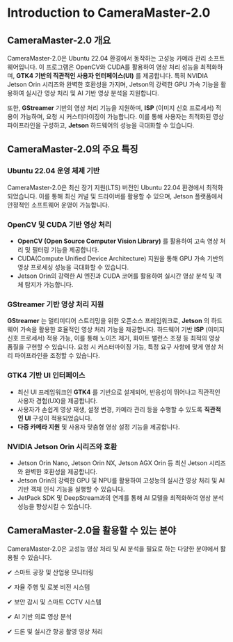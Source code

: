 # Introduction to CameraMaster-2.0

## CameraMaster-2.0 개요
CameraMaster-2.0은 Ubuntu 22.04 환경에서 동작하는 고성능 카메라 관리 소프트웨어입니다.
이 프로그램은 OpenCV와 CUDA를 활용하여 영상 처리 성능을 최적화하며, **GTK4 기반의 직관적인 사용자 인터페이스(UI)** 를 제공합니다.
특히 NVIDIA Jetson Orin 시리즈와 완벽한 호환성을 가지며, Jetson의 강력한 GPU 가속 기능을 활용하여 실시간 영상 처리 및 AI 기반 영상 분석을 지원합니다.

또한, **GStreamer** 기반의 영상 처리 기능을 지원하며, **ISP** (이미지 신호 프로세서) 적용이 가능하며, 요청 시 커스터마이징이 가능합니다.
이를 통해 사용자는 최적화된 영상 파이프라인을 구성하고, **Jetson** 하드웨어의 성능을 극대화할 수 있습니다.

## CameraMaster-2.0의 주요 특징

###  Ubuntu 22.04 운영 체제 기반
CameraMaster-2.0은 최신 장기 지원(LTS) 버전인 Ubuntu 22.04 환경에서 최적화되었습니다.
이를 통해 최신 커널 및 드라이버를 활용할 수 있으며, Jetson 플랫폼에서 안정적인 소프트웨어 운영이 가능합니다.

### OpenCV 및 CUDA 기반 영상 처리
-  **OpenCV (Open Source Computer Vision Library)** 를 활용하여 고속 영상 처리 및 필터링 기능을 제공합니다.
- CUDA(Compute Unified Device Architecture) 지원을 통해 GPU 가속 기반의 영상 프로세싱 성능을 극대화할 수 있습니다.
- Jetson Orin의 강력한 AI 엔진과 CUDA 코어를 활용하여 실시간 영상 분석 및 객체 탐지가 가능합니다.

### GStreamer 기반 영상 처리 지원
 **GStreamer** 는 멀티미디어 스트리밍을 위한 오픈소스 프레임워크로, **Jetson** 의 하드웨어 가속을 활용한 효율적인 영상 처리 기능을 제공합니다.
하드웨어 기반 **ISP** (이미지 신호 프로세서) 적용 가능, 이를 통해 노이즈 제거, 화이트 밸런스 조정 등 최적의 영상 품질을 구현할 수 있습니다.
요청 시 커스터마이징 가능, 특정 요구 사항에 맞게 영상 처리 파이프라인을 조정할 수 있습니다.


### GTK4 기반 UI 인터페이스
- 최신 UI 프레임워크인 **GTK4** 를 기반으로 설계되어, 반응성이 뛰어나고 직관적인 사용자 경험(UX)을 제공합니다.
- 사용자가 손쉽게 영상 재생, 설정 변경, 카메라 관리 등을 수행할 수 있도록 **직관적인 UI** 구성이 적용되었습니다.
-  **다중 카메라 지원** 및 사용자 맞춤형 영상 설정 기능을 제공합니다.

### NVIDIA Jetson Orin 시리즈와 호환
- Jetson Orin Nano, Jetson Orin NX, Jetson AGX Orin 등 최신 Jetson 시리즈와 완벽한 호환성을 제공합니다.
- Jetson Orin의 강력한 GPU 및 NPU를 활용하여 고성능의 실시간 영상 처리 및 AI 기반 객체 인식 기능을 실행할 수 있습니다.
- JetPack SDK 및 DeepStream과의 연계를 통해 AI 모델을 최적화하여 영상 분석 성능을 향상시킬 수 있습니다.

## CameraMaster-2.0을 활용할 수 있는 분야
CameraMaster-2.0은 고성능 영상 처리 및 AI 분석을 필요로 하는 다양한 분야에서 활용될 수 있습니다.

✔ 스마트 공장 및 산업용 모니터링

✔ 자율 주행 및 로봇 비전 시스템

✔ 보안 감시 및 스마트 CCTV 시스템

✔ AI 기반 의료 영상 분석

✔ 드론 및 실시간 항공 촬영 영상 처리



